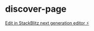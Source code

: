 # discover-page

[Edit in StackBlitz next generation editor ⚡️](https://stackblitz.com/~/github.com/MUKKU1678900/discover-page)